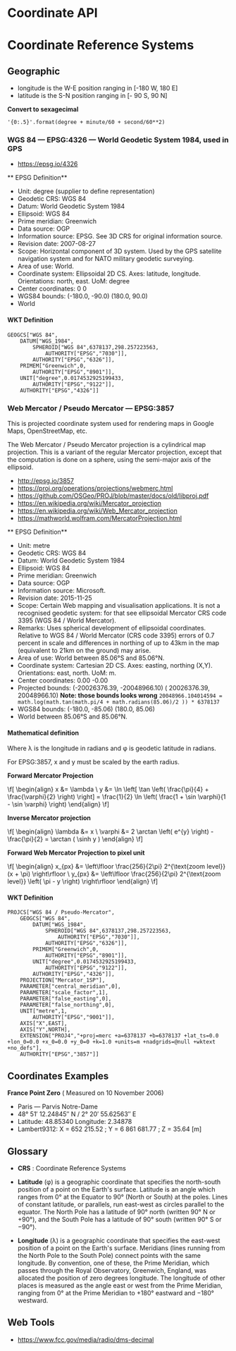 # Coordinate API

# Coordinate Reference Systems

## Geographic

* longitude is the W-E position ranging in [-180 W, 180 E]
* latitude  is the S-N position ranging in [- 90 S,  90 N]

**Convert to sexagecimal**
```
'{0:.5}'.format(degree + minute/60 + second/60**2)
```

### WGS 84 — EPSG:4326 — World Geodetic System 1984, used in GPS 

* https://epsg.io/4326

** EPSG Definition**
* Unit: degree (supplier to define representation)
* Geodetic CRS: WGS 84
* Datum: World Geodetic System 1984
* Ellipsoid: WGS 84
* Prime meridian: Greenwich
* Data source: OGP
* Information source: EPSG. See 3D CRS for original information source.
* Revision date: 2007-08-27
* Scope: Horizontal component of 3D system. Used by the GPS satellite navigation system and for NATO military geodetic surveying.
* Area of use: World.
* Coordinate system: Ellipsoidal 2D CS. Axes: latitude, longitude. Orientations: north, east. UoM: degree
* Center coordinates: 0 0
* WGS84 bounds: (-180.0, -90.0) (180.0, 90.0)
* World

#### WKT Definition

```
GEOGCS["WGS 84",
    DATUM["WGS_1984",
        SPHEROID["WGS 84",6378137,298.257223563,
            AUTHORITY["EPSG","7030"]],
        AUTHORITY["EPSG","6326"]],
    PRIMEM["Greenwich",0,
        AUTHORITY["EPSG","8901"]],
    UNIT["degree",0.0174532925199433,
        AUTHORITY["EPSG","9122"]],
    AUTHORITY["EPSG","4326"]]
```

### Web Mercator / Pseudo Mercator — EPSG:3857

This is projected coordinate system used for rendering maps in Google Maps, OpenStreetMap, etc.

The Web Mercator / Pseudo Mercator projection is a cylindrical map projection. This is a variant of
the regular Mercator projection, except that the computation is done on a sphere, using the
semi-major axis of the ellipsoid.

* http://epsg.io/3857
* https://proj.org/operations/projections/webmerc.html
* https://github.com/OSGeo/PROJ/blob/master/docs/old/libproj.pdf
* https://en.wikipedia.org/wiki/Mercator_projection
* https://en.wikipedia.org/wiki/Web_Mercator_projection
* https://mathworld.wolfram.com/MercatorProjection.html

** EPSG Definition**
* Unit: metre
* Geodetic CRS: WGS 84
* Datum: World Geodetic System 1984
* Ellipsoid: WGS 84
* Prime meridian: Greenwich
* Data source: OGP
* Information source: Microsoft.
* Revision date: 2015-11-25
* Scope: Certain Web mapping and visualisation applications. It is not a recognised geodetic system:
  for that see ellipsoidal Mercator CRS code 3395 (WGS 84 / World Mercator).
* Remarks: Uses spherical development of ellipsoidal coordinates. Relative to WGS 84 / World
  Mercator (CRS code 3395) errors of 0.7 percent in scale and differences in northing of up to 43km
  in the map (equivalent to 21km on the ground) may arise.
* Area of use: World between 85.06°S and 85.06°N.
* Coordinate system: Cartesian 2D CS. Axes: easting, northing (X,Y). Orientations: east, north. UoM: m.
* Center coordinates: 0.00 -0.00
* Projected bounds:
  (-20026376.39, -20048966.10)
  ( 20026376.39,  20048966.10)
  **Note: those bounds looks wrong** `20048966.104014594 = math.log(math.tan(math.pi/4 + math.radians(85.06)/2 )) * 6378137`
* WGS84 bounds: (-180.0, -85.06) (180.0, 85.06)
* World between 85.06°S and 85.06°N.

#### Mathematical definition

Where λ is the longitude in radians and φ is geodetic latitude in radians.

For EPSG:3857, x and y must be scaled by the earth radius.

**Forward Mercator Projection**

\f[
\begin{align}
  x &= \lambda \\
  y &= \ln \left[ \tan \left( \frac{\pi}{4} + \frac{\varphi}{2} \right) \right] = \frac{1}{2} \ln \left( \frac{1 + \sin \varphi}{1 - \sin \varphi} \right)
\end{align}
\f]

**Inverse Mercator projection**

\f[
\begin{align}
  \lambda &= x \\
  \varphi &= 2 \arctan \left( e^{y} \right) - \frac{\pi}{2} = \arctan ( \sinh y )
\end{align}
\f]

**Forward Web Mercator Projection to pixel unit**

\f[
\begin{align}
  x_{px} &= \left\lfloor \frac{256}{2\pi} 2^{\text{zoom level}} (x + \pi) \right\rfloor \\
  y_{px} &= \left\lfloor \frac{256}{2\pi} 2^{\text{zoom level}} \left( \pi - y \right) \right\rfloor
\end{align}
\f]

#### WKT Definition

```
PROJCS["WGS 84 / Pseudo-Mercator",
    GEOGCS["WGS 84",
        DATUM["WGS_1984",
            SPHEROID["WGS 84",6378137,298.257223563,
                AUTHORITY["EPSG","7030"]],
            AUTHORITY["EPSG","6326"]],
        PRIMEM["Greenwich",0,
            AUTHORITY["EPSG","8901"]],
        UNIT["degree",0.0174532925199433,
            AUTHORITY["EPSG","9122"]],
        AUTHORITY["EPSG","4326"]],
    PROJECTION["Mercator_1SP"],
    PARAMETER["central_meridian",0],
    PARAMETER["scale_factor",1],
    PARAMETER["false_easting",0],
    PARAMETER["false_northing",0],
    UNIT["metre",1,
        AUTHORITY["EPSG","9001"]],
    AXIS["X",EAST],
    AXIS["Y",NORTH],
    EXTENSION["PROJ4","+proj=merc +a=6378137 +b=6378137 +lat_ts=0.0 +lon_0=0.0 +x_0=0.0 +y_0=0 +k=1.0 +units=m +nadgrids=@null +wktext  +no_defs"],
    AUTHORITY["EPSG","3857"]]
```

## Coordinates Examples

**France Point Zero** ( Measured on 10 November 2006)
* Paris — Parvis Notre-Dame
* 48° 51′ 12.24845″ N / 2° 20′ 55.62563″ E
* Latitude: 48.85340 Longitude: 2.34878
* Lambert9312: X = 652 215.52 ; Y = 6 861 681.77 ; Z = 35.64 [m]

## Glossary

* **CRS** : Coordinate Reference Systems

* **Latitude** (φ) is a geographic coordinate that specifies the north-south position of a point on
 the Earth's surface. Latitude is an angle which ranges from 0° at the Equator to 90° (North or
 South) at the poles. Lines of constant latitude, or parallels, run east-west as circles parallel to
 the equator. The North Pole has a latitude of 90° north (written 90° N or +90°), and the South Pole
 has a latitude of 90° south (written 90° S or −90°).

* **Longitude** (λ) is a geographic coordinate that specifies the east-west position of a point on
  the Earth's surface. Meridians (lines running from the North Pole to the South Pole) connect
  points with the same longitude. By convention, one of these, the Prime Meridian, which passes
  through the Royal Observatory, Greenwich, England, was allocated the position of zero degrees
  longitude. The longitude of other places is measured as the angle east or west from the Prime
  Meridian, ranging from 0° at the Prime Meridian to +180° eastward and −180° westward.

## Web Tools

* https://www.fcc.gov/media/radio/dms-decimal

